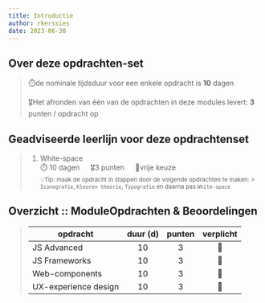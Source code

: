 ```yaml
---
title: Introductie
author: rkerssies
date: 2023-06-30
---
```


## Over deze opdrachten-set
> ⏱️de nominale tijdsduur voor een enkele opdracht is **10** dagen<br>
>
> 🎖️Het afronden van één van de opdrachten in deze modules levert: **3** punten / opdracht op<br>

## Geadviseerde leerlijn voor deze opdrachtenset
> 1.  White-space<br>
> ⏱️ 10 dagen &emsp; 🎖3 punten &emsp; 🪽vrije keuze<br>
> <small>💡Tip: maak de opdracht in stappen door de volgende opdrachten te maken:
      >  `Iconografie`, `Kleuren theorie`, `Typografie` en daarna pas `White-space`</small>


##  Overzicht :: ModuleOpdrachten & Beoordelingen
> | **opdracht**         |     **duur (d)**     | **punten** | **verplicht** |
> |----------------------|:--------------------:|:----------:|:-------------:|
> | JS Advanced          |          10          |     3      |      🪽       |
> | JS Frameworks        |          10          |     3      |      🪽       |
> | Web-components       |          10          |     3      |      🪽       |
> | UX-experience design |          10          |     3      |      🪽       |


